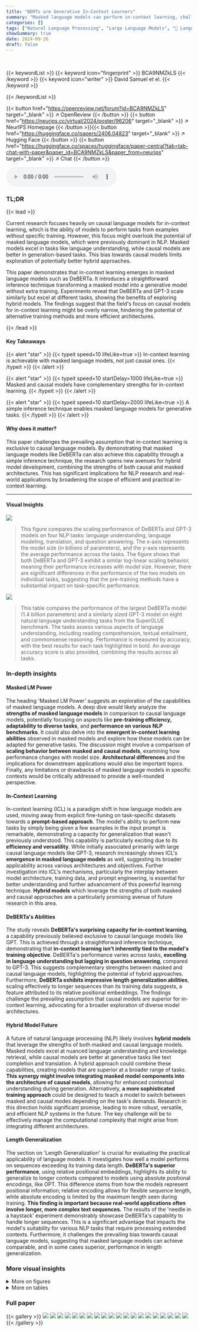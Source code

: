 ```yaml
---
title: "BERTs are Generative In-Context Learners"
summary: "Masked language models can perform in-context learning, challenging the dominance of causal models in this area."
categories: []
tags: ["Natural Language Processing", "Large Language Models", "🏢 Language Technology Group, University of Oslo",]
showSummary: true
date: 2024-09-26
draft: false
---
```


<br>

{{< keywordList >}}
{{< keyword icon="fingerprint" >}} BCA9NMZkLS {{< /keyword >}}
{{< keyword icon="writer" >}} David Samuel et el. {{< /keyword >}}
 
{{< /keywordList >}}

{{< button href="https://openreview.net/forum?id=BCA9NMZkLS" target="_blank" >}}
↗ OpenReview
{{< /button >}}
{{< button href="https://neurips.cc/virtual/2024/poster/96206" target="_blank" >}}
↗ NeurIPS Homepage
{{< /button >}}{{< button href="https://huggingface.co/papers/2406.04823" target="_blank" >}}
↗ Hugging Face
{{< /button >}}
{{< button href="https://huggingface.co/spaces/huggingface/paper-central?tab=tab-chat-with-paper&paper_id=BCA9NMZkLS&paper_from=neurips" target="_blank" >}}
↗ Chat
{{< /button >}}



<audio controls>
    <source src="https://ai-paper-reviewer.com/BCA9NMZkLS/podcast.wav" type="audio/wav">
    Your browser does not support the audio element.
</audio>


### TL;DR


{{< lead >}}

Current research focuses heavily on causal language models for in-context learning, which is the ability of models to perform tasks from examples without specific training. However, this focus might overlook the potential of masked language models, which were previously dominant in NLP. Masked models excel in tasks like language understanding, while causal models are better in generation-based tasks.  This bias towards causal models limits exploration of potentially better hybrid approaches.

This paper demonstrates that in-context learning emerges in masked language models such as DeBERTa.  It introduces a straightforward inference technique transforming a masked model into a generative model without extra training.  Experiments reveal that DeBERTa and GPT-3 scale similarly but excel at different tasks, showing the benefits of exploring hybrid models. The findings suggest that the field's focus on causal models for in-context learning might be overly narrow, hindering the potential of alternative training methods and more efficient architectures.

{{< /lead >}}


#### Key Takeaways

{{< alert "star" >}}
{{< typeit speed=10 lifeLike=true >}} In-context learning is achievable with masked language models, not just causal ones. {{< /typeit >}}
{{< /alert >}}

{{< alert "star" >}}
{{< typeit speed=10 startDelay=1000 lifeLike=true >}} Masked and causal models have complementary strengths for in-context learning. {{< /typeit >}}
{{< /alert >}}

{{< alert "star" >}}
{{< typeit speed=10 startDelay=2000 lifeLike=true >}} A simple inference technique enables masked language models for generative tasks. {{< /typeit >}}
{{< /alert >}}

#### Why does it matter?
This paper challenges the prevailing assumption that in-context learning is exclusive to causal language models. By demonstrating that masked language models like DeBERTa can also achieve this capability through a simple inference technique, the research opens new avenues for hybrid model development, combining the strengths of both causal and masked architectures. This has significant implications for NLP research and real-world applications by broadening the scope of efficient and practical in-context learning.

------
#### Visual Insights



![](https://ai-paper-reviewer.com/BCA9NMZkLS/figures_0_1.jpg)

> This figure compares the scaling performance of DeBERTa and GPT-3 models on four NLP tasks: language understanding, language modeling, translation, and question answering.  The x-axis represents the model size (in billions of parameters), and the y-axis represents the average performance across the tasks. The figure shows that both DeBERTa and GPT-3 exhibit a similar log-linear scaling behavior, meaning their performance increases with model size. However, there are significant differences in the performance of the two models on individual tasks, suggesting that the pre-training methods have a substantial impact on task-specific performance. 





![](https://ai-paper-reviewer.com/BCA9NMZkLS/tables_6_1.jpg)

> This table compares the performance of the largest DeBERTa model (1.4 billion parameters) and a similarly sized GPT-3 model on eight natural language understanding tasks from the SuperGLUE benchmark.  The tasks assess various aspects of language understanding, including reading comprehension, textual entailment, and commonsense reasoning.  Performance is measured by accuracy, with the best results for each task highlighted in bold.  An average accuracy score is also provided, combining the results across all tasks.





### In-depth insights


#### Masked LM Power
The heading 'Masked LM Power' suggests an exploration of the capabilities of masked language models.  A deep dive would likely analyze the **strengths of masked language models** in comparison to causal language models, potentially focusing on aspects like **pre-training efficiency, adaptability to diverse tasks**, and **performance on various NLP benchmarks**.  It could also delve into the **emergent in-context learning abilities** observed in masked models and explore how these models can be adapted for generative tasks.  The discussion might involve a comparison of **scaling behavior between masked and causal models**, examining how performance changes with model size.  **Architectural differences** and the implications for downstream applications would also be important topics.  Finally, any limitations or drawbacks of masked language models in specific contexts would be critically addressed to provide a well-rounded perspective.

#### In-Context Learning
In-context learning (ICL) is a paradigm shift in how language models are used, moving away from explicit fine-tuning on task-specific datasets towards a **prompt-based approach**.  The model's ability to perform new tasks by simply being given a few examples in the input prompt is remarkable, demonstrating a capacity for generalization that wasn't previously understood. This capability is particularly exciting due to its **efficiency and versatility**.  While initially associated primarily with large causal language models like GPT-3, research increasingly shows ICL's **emergence in masked language models** as well, suggesting its broader applicability across various architectures and objectives.  Further investigation into ICL's mechanisms, particularly the interplay between model architecture, training data, and prompt engineering, is essential for better understanding and further advancement of this powerful learning technique.  **Hybrid models** which leverage the strengths of both masked and causal approaches are a particularly promising avenue of future research in this area.

#### DeBERTa's Abilities
The study reveals **DeBERTa's surprising capacity for in-context learning**, a capability previously believed exclusive to causal language models like GPT.  This is achieved through a straightforward inference technique, demonstrating that **in-context learning isn't inherently tied to the model's training objective**.  DeBERTa's performance varies across tasks, **excelling in language understanding but lagging in question answering**, compared to GPT-3.  This suggests complementary strengths between masked and causal language models, highlighting the potential of hybrid approaches.  Furthermore, **DeBERTa exhibits impressive length generalization abilities**, scaling effectively to longer sequences than its training data suggests, a feature attributed to its relative positional embeddings.  The findings challenge the prevailing assumption that causal models are superior for in-context learning, advocating for a broader exploration of diverse model architectures.

#### Hybrid Model Future
A future of natural language processing (NLP) likely involves **hybrid models** that leverage the strengths of both masked and causal language models.  Masked models excel at nuanced language understanding and knowledge retrieval, while causal models are better at generative tasks like text completion and translation.  A hybrid approach could combine these capabilities, creating models that are superior at a broader range of tasks.  **This synergy might involve integrating masked model components into the architecture of causal models**, allowing for enhanced contextual understanding during generation. Alternatively, **a more sophisticated training approach** could be designed to teach a model to switch between masked and causal modes depending on the task's demands.  Research in this direction holds significant promise, leading to more robust, versatile, and efficient NLP systems in the future. The key challenge will be to effectively manage the computational complexity that might arise from integrating different architectures.

#### Length Generalization
The section on 'Length Generalization' is crucial for evaluating the practical applicability of language models.  It investigates how well a model performs on sequences exceeding its training data length. **DeBERTa's superior performance**, using relative positional embeddings, highlights its ability to generalize to longer contexts compared to models using absolute positional encodings, like OPT. This difference stems from how the models represent positional information; relative encoding allows for flexible sequence length, while absolute encoding is limited by the maximum length seen during training.  **This finding is important because real-world applications often involve longer, more complex text sequences.** The results of the 'needle in a haystack' experiment demonstrably showcase DeBERTa's capability to handle longer sequences.  This is a significant advantage that impacts the model's suitability for various NLP tasks that require processing extended contexts.  Furthermore, it challenges the prevailing bias towards causal language models, suggesting that masked language models can achieve comparable, and in some cases superior, performance in length generalization.


### More visual insights

<details>
<summary>More on figures
</summary>


![](https://ai-paper-reviewer.com/BCA9NMZkLS/figures_1_1.jpg)

> This figure illustrates the proposed methods for text generation and ranking using a masked language model.  The left side demonstrates text generation by iteratively replacing masked tokens ([MASK]) with predicted tokens. The right side shows how to rank text sequences by calculating pseudo log-likelihood scores, summing the individual likelihoods of each masked token prediction within the sequence.  Importantly, both methods are based on modifying the input prompt and require no model retraining.


![](https://ai-paper-reviewer.com/BCA9NMZkLS/figures_3_1.jpg)

> This figure compares the performance of DeBERTa and GPT-3 on four NLP tasks (language understanding, language modeling, translation, and question answering) using a 1-shot setting.  It shows how performance scales with the size (number of parameters) of each model.  While both models show similar log-linear scaling, their relative performance varies across the different tasks, highlighting the impact of the different pre-training methods.


![](https://ai-paper-reviewer.com/BCA9NMZkLS/figures_5_1.jpg)

> This figure compares the scaling performance of DeBERTa and GPT-3 across four NLP task categories (language understanding, language modeling, translation, and question answering).  It shows that despite their different training objectives (masked vs. causal language modeling), both models exhibit similar log-linear scaling trends as model size increases. However, the figure also highlights that their performance varies considerably across specific tasks, suggesting that the pretraining methods significantly influence the models' capabilities.


![](https://ai-paper-reviewer.com/BCA9NMZkLS/figures_19_1.jpg)

> This figure shows the average performance across all SuperGLUE tasks with varying numbers of in-context examples (shots).  It compares DeBERTa's performance to that of GPT-3, highlighting the similar trend despite using different model architectures. The consistent performance across all tasks demonstrates the effectiveness of in-context learning with masked language models.


![](https://ai-paper-reviewer.com/BCA9NMZkLS/figures_20_1.jpg)

> This figure compares the performance scaling of DeBERTa and GPT-3 across four NLP task categories (language understanding, language modeling, translation, and question answering) using a single example (1-shot).  Despite different training objectives, both models show similar log-linear scaling with model size. However, individual task performances reveal significant differences due to the distinct pretraining methods.


</details>




<details>
<summary>More on tables
</summary>


![](https://ai-paper-reviewer.com/BCA9NMZkLS/tables_7_1.jpg)
> This table compares the performance of the largest DeBERTa model (1.4 billion parameters) and a similarly sized GPT-3 model on four language modeling tasks: HellaSwag, StoryCloze, Winograd, and Winogrande.  The results are presented for three different scenarios: zero-shot (no examples), one-shot (one example), and few-shot (multiple examples). Accuracy is used as the evaluation metric, with the best scores for each task and scenario highlighted in bold.

![](https://ai-paper-reviewer.com/BCA9NMZkLS/tables_7_2.jpg)
> This table presents the results of machine translation experiments comparing DeBERTa and GPT-3 models.  The evaluation metric is SacreBLEU, and the table shows scores for different language pairs (DE-EN, EN-DE, FR-EN, EN-FR, RO-EN, EN-RO) under zero-shot, one-shot, and few-shot learning conditions.  The best scores for each language pair and setting are highlighted in bold.

![](https://ai-paper-reviewer.com/BCA9NMZkLS/tables_8_1.jpg)
> This table presents a comparison of DeBERTa and GPT-3's performance on seven question-answering and commonsense reasoning tasks.  The tasks are categorized into closed-book question answering and commonsense reasoning.  For each model and task, performance is measured using either exact match accuracy or classification accuracy, depending on the nature of the task. The table shows the performance for zero-shot, one-shot, and few-shot settings to highlight how the models' performance changes with the number of in-context examples provided.

![](https://ai-paper-reviewer.com/BCA9NMZkLS/tables_15_1.jpg)
> This table presents a comparison of the performance of DeBERTa and GPT-3 on several natural language understanding tasks from the SuperGLUE benchmark.  The results are broken down by model size (1.4B parameters for DeBERTa and a similarly sized GPT-3 model) and evaluation type (0-shot, 1-shot, and few-shot).  The average accuracy across all tasks is reported, along with the individual task accuracies.  Higher scores indicate better performance.

![](https://ai-paper-reviewer.com/BCA9NMZkLS/tables_16_1.jpg)
> This table presents the results of evaluating DeBERTa and GPT-3 models on various natural language understanding tasks from the SuperGLUE benchmark.  It compares their performance using three different shot settings (0-shot, 1-shot, few-shot) and shows the accuracy for each model on each task, highlighting the best performing model for each task. The average accuracy across all tasks is also provided.

![](https://ai-paper-reviewer.com/BCA9NMZkLS/tables_16_2.jpg)
> This table presents the results of evaluating DeBERTa and GPT-3 on natural language understanding tasks from the SuperGLUE benchmark.  The tasks are assessed using accuracy.  The table shows the performance of the largest DeBERTa model (1.4 billion parameters) compared to a similarly sized GPT-3 model.  Results are shown for zero-shot, one-shot, and few-shot settings, with the best performance in each setting bolded. An average accuracy score is also provided.

![](https://ai-paper-reviewer.com/BCA9NMZkLS/tables_17_1.jpg)
> This table presents the results of an ablation study on different text generation methods using the DeBERTa 1.5B model for German-to-English translation.  The study compares autoregressive generation with varying numbers of masks (1, 2, 3, and 4) against Markov-chain Monte Carlo methods (with random and mask initializations). The results are measured using the SacreBLEU score with a one-shot setting, showing the impact of the number of masks on translation quality.

![](https://ai-paper-reviewer.com/BCA9NMZkLS/tables_18_1.jpg)
> This table presents the results of an ablation study comparing different ranking methods using the DeBERTa 1.5B model on the ReCoRD dataset.  The study evaluates the performance of different pseudo log-likelihood approaches, varying the number of masked tokens, and compares them to a method by Kauf and Ivanova (2023) and the exact unidirectional log-likelihood calculation. The performance is measured using Exact Match (EM) and F1 scores, providing insight into the impact of masking strategies on ranking accuracy.

![](https://ai-paper-reviewer.com/BCA9NMZkLS/tables_25_1.jpg)
> This table presents the complete results of all the experiments performed in the paper.  It shows the performance of DeBERTa models (with different sizes) on various NLP tasks, categorized into different groups (language understanding, language modeling, translation, question answering).  For each task, the table shows results broken down by the number of shots (0-shot, 1-shot, and few-shot) and the evaluation metrics used. The metrics vary depending on the specific task (accuracy, F1 score, BLEU score, etc.). The table also shows results using a comparable GPT-3 model, allowing for direct comparison.

</details>




### Full paper

{{< gallery >}}
<img src="https://ai-paper-reviewer.com/BCA9NMZkLS/1.png" class="grid-w50 md:grid-w33 xl:grid-w25" />
<img src="https://ai-paper-reviewer.com/BCA9NMZkLS/2.png" class="grid-w50 md:grid-w33 xl:grid-w25" />
<img src="https://ai-paper-reviewer.com/BCA9NMZkLS/3.png" class="grid-w50 md:grid-w33 xl:grid-w25" />
<img src="https://ai-paper-reviewer.com/BCA9NMZkLS/4.png" class="grid-w50 md:grid-w33 xl:grid-w25" />
<img src="https://ai-paper-reviewer.com/BCA9NMZkLS/5.png" class="grid-w50 md:grid-w33 xl:grid-w25" />
<img src="https://ai-paper-reviewer.com/BCA9NMZkLS/6.png" class="grid-w50 md:grid-w33 xl:grid-w25" />
<img src="https://ai-paper-reviewer.com/BCA9NMZkLS/7.png" class="grid-w50 md:grid-w33 xl:grid-w25" />
<img src="https://ai-paper-reviewer.com/BCA9NMZkLS/8.png" class="grid-w50 md:grid-w33 xl:grid-w25" />
<img src="https://ai-paper-reviewer.com/BCA9NMZkLS/9.png" class="grid-w50 md:grid-w33 xl:grid-w25" />
<img src="https://ai-paper-reviewer.com/BCA9NMZkLS/10.png" class="grid-w50 md:grid-w33 xl:grid-w25" />
<img src="https://ai-paper-reviewer.com/BCA9NMZkLS/11.png" class="grid-w50 md:grid-w33 xl:grid-w25" />
<img src="https://ai-paper-reviewer.com/BCA9NMZkLS/12.png" class="grid-w50 md:grid-w33 xl:grid-w25" />
<img src="https://ai-paper-reviewer.com/BCA9NMZkLS/13.png" class="grid-w50 md:grid-w33 xl:grid-w25" />
<img src="https://ai-paper-reviewer.com/BCA9NMZkLS/14.png" class="grid-w50 md:grid-w33 xl:grid-w25" />
<img src="https://ai-paper-reviewer.com/BCA9NMZkLS/15.png" class="grid-w50 md:grid-w33 xl:grid-w25" />
<img src="https://ai-paper-reviewer.com/BCA9NMZkLS/16.png" class="grid-w50 md:grid-w33 xl:grid-w25" />
<img src="https://ai-paper-reviewer.com/BCA9NMZkLS/17.png" class="grid-w50 md:grid-w33 xl:grid-w25" />
<img src="https://ai-paper-reviewer.com/BCA9NMZkLS/18.png" class="grid-w50 md:grid-w33 xl:grid-w25" />
<img src="https://ai-paper-reviewer.com/BCA9NMZkLS/19.png" class="grid-w50 md:grid-w33 xl:grid-w25" />
<img src="https://ai-paper-reviewer.com/BCA9NMZkLS/20.png" class="grid-w50 md:grid-w33 xl:grid-w25" />
{{< /gallery >}}